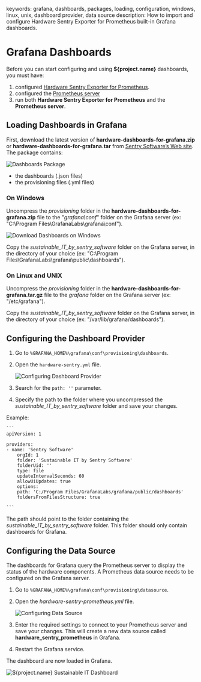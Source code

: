 keywords: grafana, dashboards, packages, loading, configuration, windows, linux, unix, dashboard provider, data source
description: How to import and configure Hardware Sentry Exporter for Prometheus built-in Grafana dashboards.

# Grafana Dashboards

Before you can start configuring and using **${project.name}** dashboards, you must have:

1. configured [Hardware Sentry Exporter for Prometheus](./configure.html).
2. configured the [Prometheus server](./configure-prometheus-server.html)
3. run both **Hardware Sentry Exporter for Prometheus** and the **Prometheus server**.

## Loading Dashboards in Grafana

First, download the latest version of **hardware-dashboards-for-grafana.zip** or **hardware-dashboards-for-grafana.tar** from <a href="https://www.sentrysoftware.com/downloads/products-for-prometheus.html" target="_blank">Sentry Software’s Web site</a>. The package contains:

![Dashboards Package](./images/hardware-dashboards-for-grafana-folders.png)

* the dashboards (.json files)
* the provisioning files (.yml files)

### On Windows

Uncompress the *provisioning* folder in the **hardware-dashboards-for-grafana.zip** file to the "*grafana\conf*" folder on the Grafana server (ex: "C:\Program Files\GrafanaLabs\grafana\conf").

![Download Dashboards on Windows](./images/import-dashboards-windows.png)

Copy the *sustainable_IT_by_sentry_software* folder on the Grafana server, in the directory of your choice (ex:  "C:\Program Files\GrafanaLabs\grafana\public\dashboards").

### On Linux and UNIX

Uncompress the *provisioning* folder in the **hardware-dashboards-for-grafana.tar.gz** file to the *grafana* folder on the Grafana server (ex: "/etc/grafana").

Copy the *sustainable_IT_by_sentry_software* folder on the Grafana server, in the directory of your choice (ex: "/var/lib/grafana/dashboards").

## Configuring the Dashboard Provider

1. Go to `%GRAFANA_HOME%\grafana\conf\provisioning\dashboards`.
2. Open the `hardware-sentry.yml` file.

    ![Configuring Dashboard Provider](./images/import_grafana_dashboard_provider-config.png)

3. Search for the `path: ''` parameter.
4. Specify the path to the folder where you uncompressed the *sustainable_IT_by_sentry_software* folder and save your changes.

Example:

    ```
    apiVersion: 1

    providers:
    - name: 'Sentry Software'
        orgId: 1
        folder: 'Sustainable IT by Sentry Software'
        folderUid: ''
        type: file
        updateIntervalSeconds: 60
        allowUiUpdates: true
        options:
        path: 'C:/Program Files/GrafanaLabs/grafana/public/dashboards'
        foldersFromFilesStructure: true

    ```

<div class="alert alert-warning"> The path should point to the folder containing the <i>sustainable_IT_by_sentry_software</i> folder. This folder should only contain dashboards for Grafana.</div> 

## Configuring the Data Source

The dashboards for Grafana query the Prometheus server to display the status of the hardware components. A Prometheus data source needs to be configured on the Grafana server.

1. Go to `%GRAFANA_HOME%\grafana\conf\provisioning\datasource`.
2. Open the *hardware-sentry-prometheus.yml* file.

    ![Configuring Data Source](./images/import_grafana_dashboards_config.png)

3. Enter the required settings to connect to your Prometheus server and save your changes. This will create a new data source called **hardware_sentry_prometheus** in Grafana.
4. Restart the Grafana service.

 The dashboard are now loaded in Grafana.

![**${project.name}** Sustainable IT Dashboard](./images/dashboard_all_zones.png)